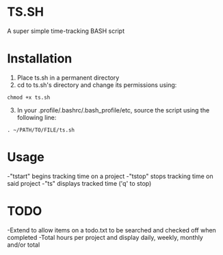 TS.SH
=====

A super simple time-tracking BASH script

Installation
============

  1. Place ts.sh in a permanent directory
  2. cd to ts.sh's directory and change its permissions using:
  ```
  chmod +x ts.sh
  ```
  3. In your .profile/.bashrc/.bash_profile/etc, source the script using the following line:
  ```
  . ~/PATH/TO/FILE/ts.sh
  ```

Usage
=====

-"tstart" begins tracking time on a project
-"tstop" stops tracking time on said project
-"ts" displays tracked time ('q' to stop)


TODO
====

-Extend to allow items on a todo.txt to be searched and checked off when completed
-Total hours per project and display daily, weekly, monthly and/or total